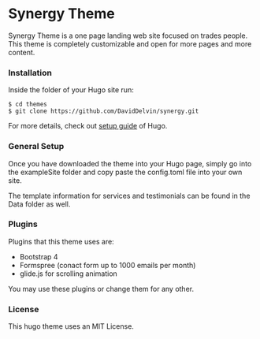 # Synergy Theme

Synergy Theme is a one page landing web site focused on trades people. This theme is completely customizable and open for more pages and more content.

### Installation

Inside the folder of your Hugo site run:

    $ cd themes
    $ git clone https://github.com/DavidDelvin/synergy.git

For more details, check out [setup guide](//gohugo.io/overview/installing/) of Hugo.

### General Setup

Once you have downloaded the theme into your Hugo page, simply go into the exampleSite folder and copy paste the config.toml file into your own site.

The template information for services and testimonials can be found in the Data folder as well.

### Plugins

Plugins that this theme uses are:

- Bootstrap 4
- Formspree (conact form up to 1000 emails per month)
- glide.js for scrolling animation

You may use these plugins or change them for any other.

### License

This hugo theme uses an MIT License.
